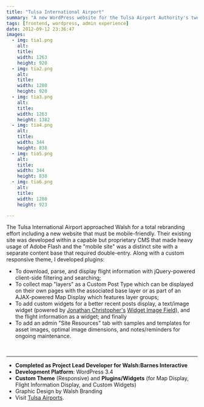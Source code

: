 ```yaml
---
title: "Tulsa International Airport"
summary: "A new WordPress website for the Tulsa Airport Authority's two properties: Tulsa International Airport and R.L. Jones, Jr. Airport"
tags: [frontend, wordpress, admin experience]
date: 2012-09-12 23:36:47
images:
  - img: tia1.png
    alt: 
    title: 
    width: 1263
    height: 920
  - img: tia2.png
    alt: 
    title: 
    width: 1280
    height: 920
  - img: tia3.png
    alt: 
    title: 
    width: 1263
    height: 1382
  - img: tia4.png
    alt: 
    title: 
    width: 344
    height: 838
  - img: tia5.png
    alt: 
    title: 
    width: 344
    height: 838
  - img: tia6.png
    alt: 
    title: 
    width: 1280
    height: 923

---
```


<p>The Tulsa International Airport approached Walsh for a total rebranding effort including a new website that must be mobile-friendly. Their existing site was developed within a capable but proprietary CMS that made heavy usage of Adobe Flash and the "mobile site" was a distinct site with a separate content base that required double-entry. Along with a custom responsive theme, I developed plugins:</p><ul><li>To download, parse, and display flight information with jQuery-powered client-side filtering and searching;</li><li>To collect map "layers" as a Custom Post Type which can be displayed on their own pages with the associated base layer or as part of an AJAX-powered Map Display which features layer groups;</li><li>To add custom widgets for a better recent posts display, a text/image widget (powered by <a href="http://mondaybynoon.com/" target="_blank">Jonathan Christopher's</a> <a href="http://mondaybynoon.com/wordpress/widget-image-field/">Widget Image Field</a>), and the flight information as a widget; and finally</li><li>To add an admin "Site Resources" tab with samples and templates for asset images, optimal image dimensions, and notes/reminders for ongoing maintenance.</li></ul><p>&nbsp;</p>

---

<ul><li><strong>Completed as Project Lead Developer for Walsh:Barnes Interactive</strong></li><li><strong>Development Platform</strong>: WordPress 3.4</li><li><strong>Custom Theme</strong> (Responsive) and <strong>Plugins/Widgets</strong> (for Map Display, Flight Information Display, and Custom Widgets)</li><li>Graphic Design by Walsh Branding</li><li>Visit <a href="http://tulsaairports.com" target="_blank">Tulsa Airports</a>.</li></ul>
